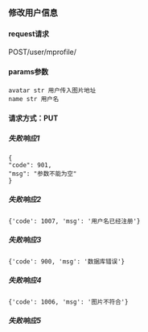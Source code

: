 ### 修改用户信息

#### request请求
POST/user/mprofile/

#### params参数
    avatar str 用户传入图片地址
    name str 用户名

#### 请求方式：PUT


##### 失败响应1
    {
    "code": 901,
    "msg": "参数不能为空"
    }
##### 失败响应2
    {'code': 1007, 'msg': '用户名已经注册'}
##### 失败响应3
    {'code': 900, 'msg': '数据库错误'}
##### 失败响应4
    {'code': 1006, 'msg': '图片不符合'}
##### 失败响应5